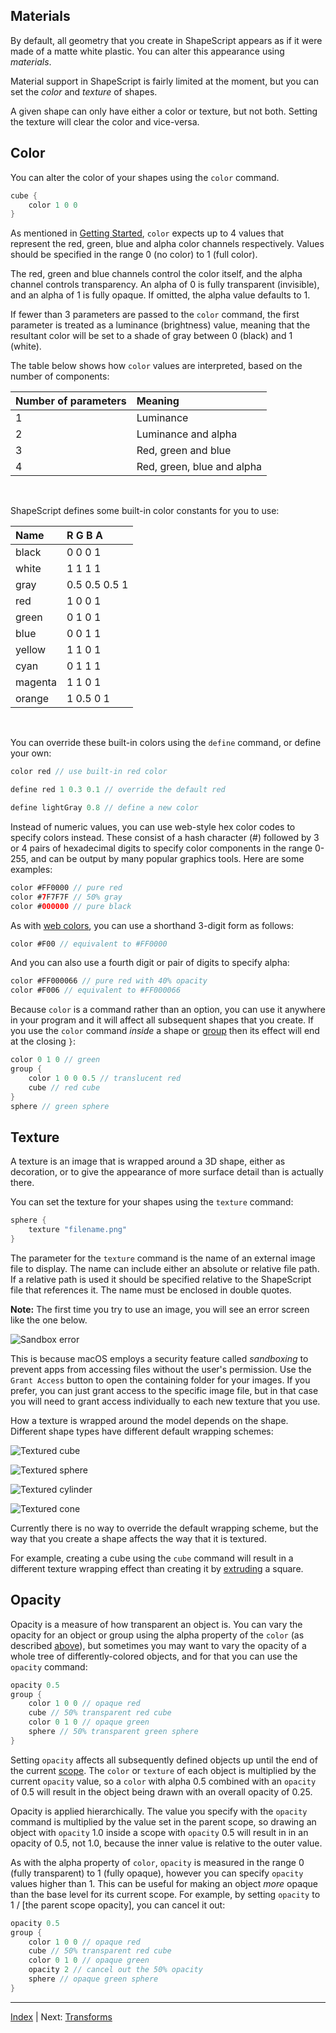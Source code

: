Materials
---

By default, all geometry that you create in ShapeScript appears as if it were made of a matte white plastic. You can alter this appearance using *materials*.

Material support in ShapeScript is fairly limited at the moment, but you can set the *color* and *texture* of shapes.

A given shape can only have either a color or texture, but not both. Setting the texture will clear the color and vice-versa.

## Color

You can alter the color of your shapes using the `color` command.

```swift
cube {
    color 1 0 0
}
```

As mentioned in [Getting Started](getting-started.md), `color` expects up to 4 values that represent the red, green, blue and alpha color channels respectively. Values should be specified in the range 0 (no color) to 1 (full color).

The red, green and blue channels control the color itself, and the alpha channel controls transparency. An alpha of 0 is fully transparent (invisible), and an alpha of 1 is fully opaque. If omitted, the alpha value defaults to 1.

If fewer than 3 parameters are passed to the `color` command, the first parameter is treated as a luminance (brightness) value, meaning that the resultant color will be set to a shade of gray between 0 (black) and 1 (white).

The table below shows how `color` values are interpreted, based on the number of components:

Number of parameters         | Meaning
:--------------------------- | :--------------------------
1                            | Luminance
2                            | Luminance and alpha
3                            | Red, green and blue
4                            | Red, green, blue and alpha

<br/>

ShapeScript defines some built-in color constants for you to use:

Name      | R   G   B   A
:---------| :------------
black     | 0   0   0   1
white     | 1   1   1   1
gray      | 0.5 0.5 0.5 1
red       | 1   0   0   1
green     | 0   1   0   1
blue      | 0   0   1   1
yellow    | 1   1   0   1
cyan      | 0   1   1   1
magenta   | 1   1   0   1
orange    | 1   0.5 0   1

<br/>

You can override these built-in colors using the `define` command, or define your own:

```swift
color red // use built-in red color

define red 1 0.3 0.1 // override the default red

define lightGray 0.8 // define a new color
```

Instead of numeric values, you can use web-style hex color codes to specify colors instead. These consist of a hash character (#) followed by 3 or 4 pairs of hexadecimal digits to specify color components in the range 0-255, and can be output by many popular graphics tools. Here are some examples:

```swift
color #FF0000 // pure red
color #7F7F7F // 50% gray
color #000000 // pure black
```

As with [web colors](https://en.wikipedia.org/wiki/Web_colors), you can use a shorthand 3-digit form as follows:

```swift
color #F00 // equivalent to #FF0000
```

And you can also use a fourth digit or pair of digits to specify alpha:

```swift
color #FF000066 // pure red with 40% opacity
color #F006 // equivalent to #FF000066
```

Because `color` is a command rather than an option, you can use it anywhere in your program and it will affect all subsequent shapes that you create. If you use the `color` command *inside* a shape or [group](groups.md) then its effect will end at the closing `}`:

```swift
color 0 1 0 // green
group {
    color 1 0 0 0.5 // translucent red
    cube // red cube
}
sphere // green sphere
```

## Texture

A texture is an image that is wrapped around a 3D shape, either as decoration, or to give the appearance of more surface detail than is actually there.

You can set the texture for your shapes using the `texture` command:

```swift
sphere {
    texture "filename.png"
}
```

The parameter for the `texture` command is the name of an external image file to display. The name can include either an absolute or relative file path. If a relative path is used it should be specified relative to the ShapeScript file that references it. The name must be enclosed in double quotes.

**Note:** The first time you try to use an image, you will see an error screen like the one below.

![Sandbox error](images/sandbox-error.png)

This is because macOS employs a security feature called *sandboxing* to prevent apps from accessing files without the user's permission. Use the `Grant Access` button to open the containing folder for your images. If you prefer, you can just grant access to the specific image file, but in that case you will need to grant access individually to each new texture that you use.

How a texture is wrapped around the model depends on the shape. Different shape types have different default wrapping schemes:

![Textured cube](images/textured-cube.png)

![Textured sphere](images/textured-sphere.png)

![Textured cylinder](images/textured-cylinder.png)

![Textured cone](images/textured-cone.png)

Currently there is no way to override the default wrapping scheme, but the way that you create a shape affects the way that it is textured.

For example, creating a cube using the `cube` command will result in a different texture wrapping effect than creating it by [extruding](builders.md#extrude) a square.

## Opacity

Opacity is a measure of how transparent an object is. You can vary the opacity for an object or group using the alpha property of the `color` (as described [above](#color)), but sometimes you may want to vary the opacity of a whole tree of differently-colored objects, and for that you can use the `opacity` command:

```swift
opacity 0.5
group {
    color 1 0 0 // opaque red
    cube // 50% transparent red cube
    color 0 1 0 // opaque green
    sphere // 50% transparent green sphere
}
```

Setting `opacity` affects all subsequently defined objects up until the end of the current [scope](scope.md). The `color` or `texture` of each object is multiplied by the current `opacity` value, so a `color` with alpha 0.5 combined with an `opacity` of 0.5 will result in the object being drawn with an overall opacity of 0.25.

Opacity is applied hierarchically. The value you specify with the `opacity` command is multiplied by the value set in the parent scope, so drawing an object with `opacity` 1.0 inside a scope with `opacity` 0.5 will result in in an opacity of 0.5, not 1.0, because the inner value is relative to the outer value.

As with the alpha property of `color`, `opacity` is measured in the range 0 (fully transparent) to 1 (fully opaque), however you can specify `opacity` values higher than 1. This can be useful for making an object *more* opaque than the base level for its current scope. For example, by setting `opacity` to 1 / [the parent scope opacity], you can cancel it out:

```swift
opacity 0.5
group {
    color 1 0 0 // opaque red
    cube // 50% transparent red cube
    color 0 1 0 // opaque green
    opacity 2 // cancel out the 50% opacity
    sphere // opaque green sphere
}
```

---
[Index](index.md) | Next: [Transforms](transforms.md)
